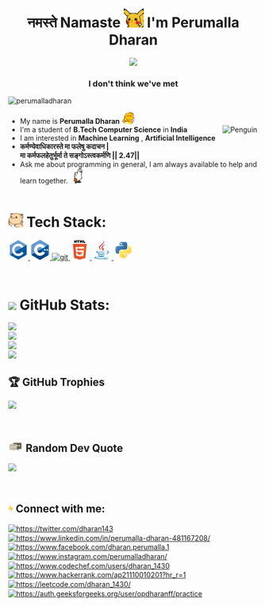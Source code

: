 <h1 align="center">नमस्ते Namaste
<img src="Media\ASPikaDab.gif" height="40">  I'm Perumalla Dharan</h1>
<p float="left">

<div align="center">
<img src='https://media.giphy.com/media/bcKmIWkUMCjVm/giphy.gif' width="200">
</div>
</p>
<h3 align="center">I don't think we've met</h3>
<p align="left"> <img src="https://komarev.com/ghpvc/?username=perumalladharan&label=Profile%20views&color=0e75b6&style=flat" alt="perumalladharan" /> </p>


- My name is **Perumalla Dharan** <img src="Media\870667727151444068.gif" width="30">
- I'm a student of **B.Tech Computer Science** in **India** <img align="right" src="https://raw.githubusercontent.com/Tarikul-Islam-Anik/Animated-Fluent-Emojis/master/Emojis/Animals/Penguin.png" alt="Penguin" width="15%" />
- I am interested in  **Machine Learning** , **Artificial Intelligence**
- **कर्मण्येवाधिकारस्ते मा फलेषु कदाचन | <br/>
                   मा कर्मफलहेतुर्भूर्मा ते सङ्गोऽस्त्वकर्मणि || 2.47||**
- Ask me about programming in general, I am always available to help and learn together. <img src="Media\981908669446889523.gif" width="30">
<br><br>

# <img src="Media\hyperkitty.gif" width="30"> Tech Stack:
<p align="left"> <a href="https://www.cprogramming.com/" target="_blank" rel="noreferrer"> <img src="https://raw.githubusercontent.com/devicons/devicon/master/icons/c/c-original.svg" alt="c" width="40" height="40"/> </a> <a href="https://www.w3schools.com/cpp/" target="_blank" rel="noreferrer"> <img src="https://raw.githubusercontent.com/devicons/devicon/master/icons/cplusplus/cplusplus-original.svg" alt="cplusplus" width="40" height="40"/> </a> <a href="https://git-scm.com/" target="_blank" rel="noreferrer"> <img src="https://www.vectorlogo.zone/logos/git-scm/git-scm-icon.svg" alt="git" width="40" height="40"/> </a> <a href="https://www.w3.org/html/" target="_blank" rel="noreferrer"> <img src="https://raw.githubusercontent.com/devicons/devicon/master/icons/html5/html5-original-wordmark.svg" alt="html5" width="40" height="40"/> </a> <a href="https://www.java.com" target="_blank" rel="noreferrer"> <img src="https://raw.githubusercontent.com/devicons/devicon/master/icons/java/java-original.svg" alt="java" width="40" height="40"/> </a> <a href="https://www.python.org" target="_blank" rel="noreferrer"> <img src="https://raw.githubusercontent.com/devicons/devicon/master/icons/python/python-original.svg" alt="python" width="40" height="40"/> </a> </p> <br>

# <img src = "https://i.pinimg.com/originals/65/c4/f4/65c4f452571be1261e9c623f7da488ac.gif" width = 35px> GitHub Stats: 
![](https://activity-graph.herokuapp.com/graph?username=PerumallaDharan&theme=react-dark&hide_border=false&area=true)<br/>
![](https://github-readme-stats.vercel.app/api?username=PerumallaDharan&theme=radical&hide_border=false&include_all_commits=true&count_private=false)<br/>
![](https://github-readme-streak-stats.herokuapp.com/?user=PerumallaDharan&theme=radical&hide_border=false)<br/>
![](https://github-readme-stats.vercel.app/api/top-langs/?username=PerumallaDharan&theme=radical&hide_border=false&include_all_commits=true&count_private=false&layout=compact)<br/>

## 🏆 GitHub Trophies
![](https://github-profile-trophy.vercel.app/?username=PerumallaDharan&theme=radical&no-frame=false&no-bg=false&margin-w=4)

<br>

## <img src="Media\message.gif" width="30"> Random Dev Quote
![](https://quotes-github-readme.vercel.app/api?type=horizontal&theme=radical)

<br>

## <img src ="Media\lightning.gif" width="10"> Connect with me:

<p align="left">
<a href="https://twitter.com/https://twitter.com/dharan143" target="blank"><img align="center" src="https://raw.githubusercontent.com/rahuldkjain/github-profile-readme-generator/master/src/images/icons/Social/twitter.svg" alt="https://twitter.com/dharan143" height="30" width="40" /></a>
<a href="https://linkedin.com/in/https://www.linkedin.com/in/perumalla-dharan-481167208/" target="blank"><img align="center" src="https://raw.githubusercontent.com/rahuldkjain/github-profile-readme-generator/master/src/images/icons/Social/linked-in-alt.svg" alt="https://www.linkedin.com/in/perumalla-dharan-481167208/" height="30" width="40" /></a>
<a href="https://fb.com/https://www.facebook.com/dharan.perumalla.1" target="blank"><img align="center" src="https://raw.githubusercontent.com/rahuldkjain/github-profile-readme-generator/master/src/images/icons/Social/facebook.svg" alt="https://www.facebook.com/dharan.perumalla.1" height="30" width="40" /></a>
<a href="https://instagram.com/https://www.instagram.com/perumalladharan/" target="blank"><img align="center" src="https://raw.githubusercontent.com/rahuldkjain/github-profile-readme-generator/master/src/images/icons/Social/instagram.svg" alt="https://www.instagram.com/perumalladharan/" height="30" width="40" /></a>
<a href="https://www.codechef.com/users/https://www.codechef.com/users/dharan_1430" target="blank"><img align="center" src="https://cdn.jsdelivr.net/npm/simple-icons@3.1.0/icons/codechef.svg" alt="https://www.codechef.com/users/dharan_1430" height="30" width="40" /></a>
<a href="https://www.hackerrank.com/https://www.hackerrank.com/ap21110010201?hr_r=1" target="blank"><img align="center" src="https://raw.githubusercontent.com/rahuldkjain/github-profile-readme-generator/master/src/images/icons/Social/hackerrank.svg" alt="https://www.hackerrank.com/ap21110010201?hr_r=1" height="30" width="40" /></a>
<a href="https://www.leetcode.com/https://leetcode.com/dharan_1430/" target="blank"><img align="center" src="https://raw.githubusercontent.com/rahuldkjain/github-profile-readme-generator/master/src/images/icons/Social/leet-code.svg" alt="https://leetcode.com/dharan_1430/" height="30" width="40" /></a>
<a href="https://auth.geeksforgeeks.org/user/https://auth.geeksforgeeks.org/user/opdharanff/practice" target="blank"><img align="center" src="https://raw.githubusercontent.com/rahuldkjain/github-profile-readme-generator/master/src/images/icons/Social/geeks-for-geeks.svg" alt="https://auth.geeksforgeeks.org/user/opdharanff/practice" height="30" width="40" /></a>
</p>
<br>
